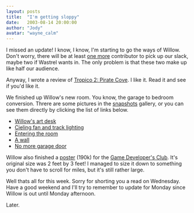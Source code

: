 ```yaml
---
layout: posts
title:  "I'm getting sloppy"
date:   2003-08-14 20:00:00
author: "Jody"
avatar: "wayne_calm"
---
```

I missed an update! I know, I know, I'm starting to go the ways of Willow. Don't worry, there will be at least [one more](/about/index.html#wesley) contributor to pick up our slack, maybe two if Wastrel wants in. The only problem is that these two make up like half our audience.

 Anyway, I wrote a review of [Tropico 2: Pirate Cove](/otc.html?view=specific&item=41). I like it. Read it and see if you'd like it.

 We finished up Willow's new room. You know, the garage to bedroom conversion. Threre are some pictures in the [snapshots](galleries.php?section=snapshots) gallery, or you can see them directly by clicking the list of links below.

* [Willow's art desk](#)
* [Cieling fan and track lighting](#)
* [Entering the room](#)
* [A wall](#)
* [No more garage door](#)

Willow also finished a [poster](images/gallery/art/gdc_poster.jpg) (190k) for the [Game Developer's Club](http://mimesis.csc.ncsu.edu/gdc/). It's original size was 2 feet by 3 feet! I managed to size it down to something you don't have to scroll for miles, but it's still rather large.

 Well thats all for this week. Sorry for shorting you a read on Wednesday. Have a good weekend and I'll try to remember to update for Monday since Willow is out until Monday afternoon.

 Later.
